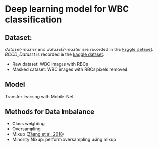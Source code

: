 # Deep learning model for WBC classification
## Dataset:
*dataset-master* and *dataset2-master* are recorded in the [kaggle dataset](https://www.kaggle.com/paultimothymooney/blood-cells).
*BCCD_Dataset* is recorded in the [kaggle dataset](https://www.kaggle.com/surajiiitm/bccd-dataset).
- Raw dataset: WBC images with RBCs
- Masked dataset: WBC images with RBCs pixels removed
## Model
Transfer learning with Mobile-Net
## Methods for Data Imbalance
- Class weighting
- Oversampling
- Mixup ([Zhang et al. 2018](https://arxiv.org/pdf/1710.09412.pdf))
- Minority Mixup: perform oversampling using mixup
